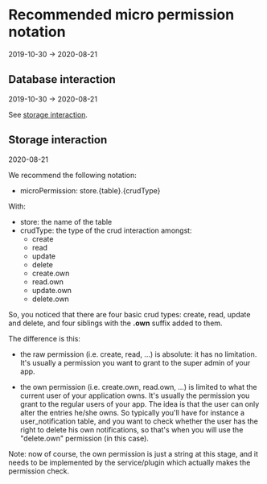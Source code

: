 Recommended micro permission notation
===============
2019-10-30 -> 2020-08-21



Database interaction
---------------
2019-10-30 -> 2020-08-21


See [storage interaction](#storage-interaction).

     


Storage interaction
---------------
2020-08-21



We recommend the following notation:


- microPermission: store.{table}.{crudType}


With:

- store: the name of the table
- crudType: the type of the crud interaction amongst:
    - create
    - read
    - update
    - delete
    - create.own
    - read.own
    - update.own
    - delete.own
    
    
    
So, you noticed that there are four basic crud types: create, read, update and delete, and four siblings with the **.own**
suffix added to them. 

The difference is this:

- the raw permission (i.e. create, read, ...) is absolute: it has no limitation. It's usually a permission you want to grant
    to the super admin of your app.
    
- the own permission (i.e. create.own, read.own, ...) is limited to what the current user of your application owns.
    It's usually the permission you grant to the regular users of your app.
    The idea is that the user can only alter the entries he/she owns.
    So typically you'll have for instance a user_notification table, and you want to check whether the user has
    the right to delete his own notifications, so that's when you will use the "delete.own" permission (in this case).
    
    
Note: now of course, the own permission is just a string at this stage, and it needs to be implemented by the service/plugin
which actually makes the permission check.             
    
     
